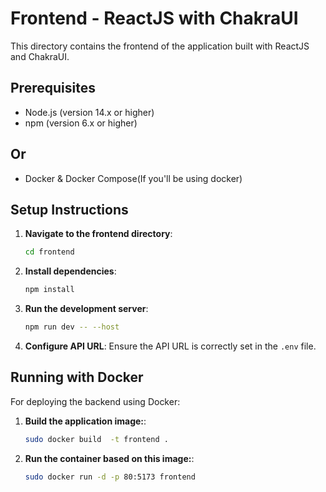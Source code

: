 # Frontend - ReactJS with ChakraUI

This directory contains the frontend of the application built with ReactJS and ChakraUI.

## Prerequisites

- Node.js (version 14.x or higher)
- npm (version 6.x or higher)
## Or
- Docker & Docker Compose(If you'll be using docker)

## Setup Instructions

1. **Navigate to the frontend directory**:
    ```sh
    cd frontend
    ```

2. **Install dependencies**:
    ```sh
    npm install
    ```

3. **Run the development server**:
    ```sh
    npm run dev -- --host
    ```

4. **Configure API URL**:
   Ensure the API URL is correctly set in the `.env` file.



## Running with Docker

For deploying the backend using Docker:

1. **Build the application image:**:
    
    ```bash
    sudo docker build  -t frontend . 
    ```
2. **Run the container based on this image:**:
    ```bash
    sudo docker run -d -p 80:5173 frontend
    ```
